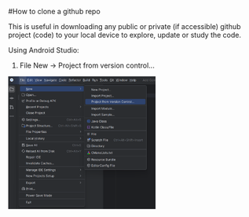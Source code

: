#How to clone a github repo

This is useful in downloading any public or private (if accessible) github project (code) to your local device to explore, update or study the code.


Using Android Studio:
1. File New -> Project from version control...

<img src="img.png" width="300">
